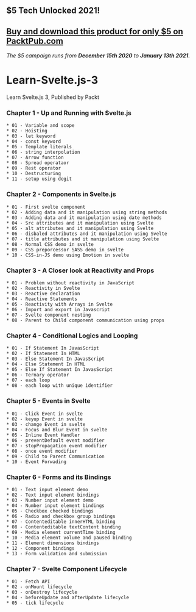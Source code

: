 ## $5 Tech Unlocked 2021!
[Buy and download this product for only $5 on PacktPub.com](https://www.packtpub.com/)
-----
*The $5 campaign         runs from __December 15th 2020__ to __January 13th 2021.__*

# Learn-Svelte.js-3

Learn Svelte.js 3, Published by Packt

### Chapter 1 - Up and Running with Svelte.js

    * 01 - Variable and scope
    * 02 - Hoisting
    * 03 - let keyword
    * 04 - const keyword
    * 05 - Template literals
    * 06 - string interpolation
    * 07 - Arrow function
    * 08 - Spread operataor
    * 09 - Rest operator
    * 10 - Destructuring
    * 11 - setup using degit

### Chapter 2 - Components in Svelte.js

    * 01 - First svelte component
    * 02 - Adding data and it manipulation using string methods
    * 03 - Adding data and it manipulation using date methods
    * 04 - Src attributes and it manipulation using Svelte
    * 05 - alt attributes and it manipulation using Svelte
    * 06 - disbaled attributes and it manipulation using Svelte
    * 07 - title attributes and it manipulation using Svelte
    * 08 - Normal CSS demo in svelte
    * 09 - CSS preporcessor SASS demo in svelte
    * 10 - CSS-in-JS demo using Emotion in svelte

### Chapter 3 - A Closer look at Reactivity and Props

    * 01 - Problem without reactivity in JavaScript
    * 02 - Reactivity in Svelte
    * 03 - Reactive declaration
    * 04 - Reactive Statements
    * 05 - Reactivity with Arrays in Svelte
    * 06 - Import and export in Javascript
    * 07 - Svelte component nesting
    * 08 - Parent to Child component communication using props

### Chapter 4 - Conditional Logics and Looping

    * 01 - If Statement In JavasScript
    * 02 - If Statement In HTML
    * 03 - Else Statement In JavasScript
    * 04 - Else Statement In HTML
    * 05 - Else If Statement In JavasScript
    * 06 - Ternary operator
    * 07 - each loop
    * 08 - each loop with unique identifier

### Chapter 5 - Events in Svelte

    * 01 - Click Event in svelte
    * 02 - keyup Event in svelte
    * 03 - change Event in svelte
    * 04 - Focus and Blur Event in svelte
    * 05 - Inline Event Handler
    * 06 - preventDefault event modifier
    * 07 - stopPropagation event modifier
    * 08 - once event modifier
    * 09 - Child to Parent Communication
    * 10 - Event Forwading

### Chapter 6 - Forms and its Bindings

    * 01 - Text input element demo
    * 02 - Text input element bindings
    * 03 - Number input element demo
    * 04 - Number input element bindings
    * 05 - Checkbox checked bindings
    * 06 - Radio and checkbox group bindings
    * 07 - Contenteditable innerHTML binding
    * 08 - Contenteditable textContent binding
    * 09 - Media element currentTime binding
    * 10 - Media element volume and paused binding
    * 11 - Element dimensions bindings
    * 12 - Component bindings
    * 13 - Form validation and submission

### Chapter 7 - Svelte Component Lifecycle

    * 01 - Fetch API
    * 02 - onMount lifecycle
    * 03 - onDestroy lifecycle
    * 04 - beforeUpdate and afterUpdate lifecycle
    * 05 - tick lifecycle